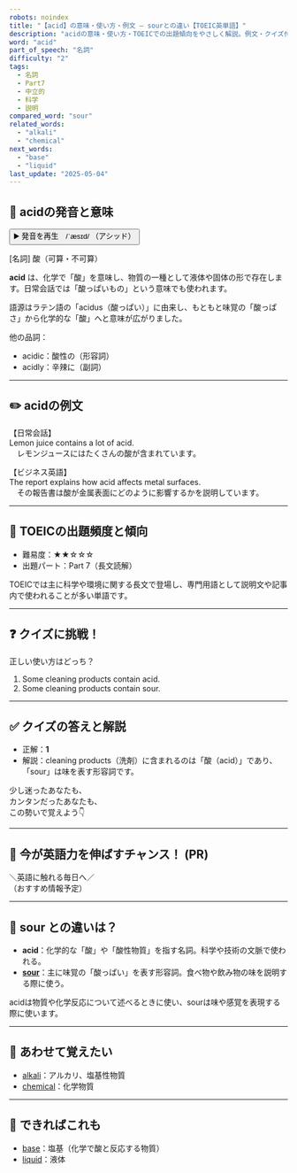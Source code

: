 ```yaml
---
robots: noindex
title: "【acid】の意味・使い方・例文 ― sourとの違い【TOEIC英単語】"
description: "acidの意味・使い方・TOEICでの出題傾向をやさしく解説。例文・クイズ付きでsourとの違いもわかりやすく学べます。"
word: "acid"
part_of_speech: "名詞"
difficulty: "2"
tags:
  - 名詞
  - Part7
  - 中立的
  - 科学
  - 説明
compared_word: "sour"
related_words:
  - "alkali"
  - "chemical"
next_words:
  - "base"
  - "liquid"
last_update: "2025-05-04"
---
```


## 🔰 acidの発音と意味

<button class="play-audio" onclick="playTTS('acid')">
  <span class="play-audio-main">
    ▶️ 発音を再生　/ˈæsɪd/
  </span>
  <span class="play-audio-sub">
    （アシッド）
  </span>
</button>

[名詞] 酸（可算・不可算）

**acid** は、化学で「酸」を意味し、物質の一種として液体や固体の形で存在します。日常会話では「酸っぱいもの」という意味でも使われます。

語源はラテン語の「acidus（酸っぱい）」に由来し、もともと味覚の「酸っぱさ」から化学的な「酸」へと意味が広がりました。

他の品詞：  
- acidic：酸性の（形容詞）
- acidly：辛辣に（副詞）

---

## ✏️ acidの例文

【日常会話】  
Lemon juice contains a lot of acid.  
　レモンジュースにはたくさんの酸が含まれています。

【ビジネス英語】  
The report explains how acid affects metal surfaces.  
　その報告書は酸が金属表面にどのように影響するかを説明しています。

---

## 🎯 TOEICの出題頻度と傾向

- 難易度：★★☆☆☆
- 出題パート：Part 7（長文読解）

TOEICでは主に科学や環境に関する長文で登場し、専門用語として説明文や記事内で使われることが多い単語です。

---

## ❓ クイズに挑戦！

正しい使い方はどっち？

1. Some cleaning products contain acid.  
2. Some cleaning products contain sour.

---

## ✅ クイズの答えと解説

- 正解：**1**
- 解説：cleaning products（洗剤）に含まれるのは「酸（acid）」であり、「sour」は味を表す形容詞です。

少し迷ったあなたも、  
カンタンだったあなたも、  
この勢いで覚えよう👇️

---

## 🚀 今が英語力を伸ばすチャンス！ (PR)

<div class="info-center">
＼英語に触れる毎日へ／<br>  
（おすすめ情報予定）
</div>

---

## 🤔  sour との違いは？

- **acid**：化学的な「酸」や「酸性物質」を指す名詞。科学や技術の文脈で使われる。
- **[sour](/word/sour)**：主に味覚の「酸っぱい」を表す形容詞。食べ物や飲み物の味を説明する際に使う。

acidは物質や化学反応について述べるときに使い、sourは味や感覚を表現する際に使います。

---

## 🧩 あわせて覚えたい

- [alkali](/word/alkali)：アルカリ、塩基性物質
- [chemical](/word/chemical)：化学物質

---

## 📖 できればこれも

- [base](/word/base)：塩基（化学で酸と反応する物質）
- [liquid](/word/liquid)：液体

<!-- cvid: aid02_bid34 -->

